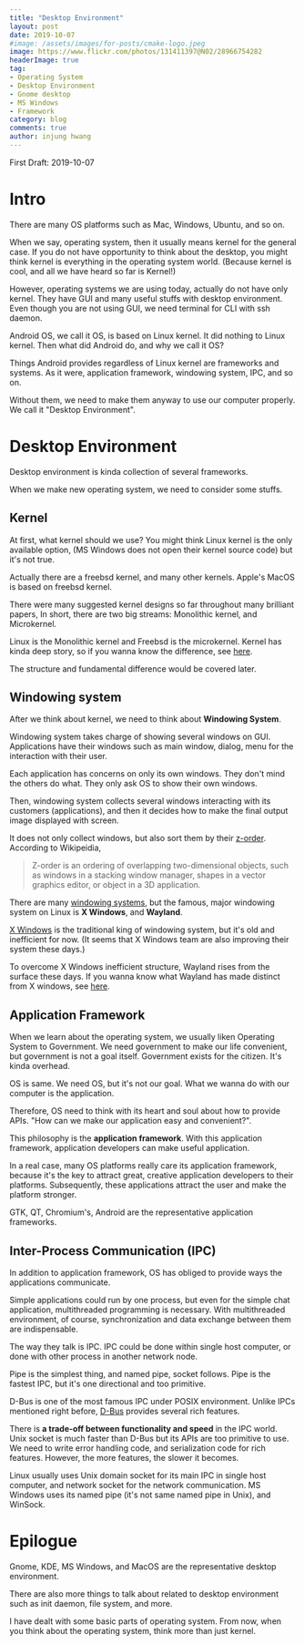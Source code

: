```yaml
---
title: "Desktop Environment"
layout: post
date: 2019-10-07
#image: /assets/images/for-posts/cmake-logo.jpeg
image: https://www.flickr.com/photos/131411397@N02/28966754282
headerImage: true
tag:
- Operating System
- Desktop Environment
- Gnome desktop
- MS Windows
- Framework
category: blog
comments: true
author: injung hwang
---
```


First Draft: 2019-10-07

# Intro

There are many OS platforms such as Mac, Windows, Ubuntu, and so on.

When we say, operating system, then it usually means kernel for the general case.
If you do not have opportunity to think about the desktop,
you might think kernel is everything in the operating system world.
(Because kernel is cool, and all we have heard so far is Kernel!)

However, operating systems we are using today, actually do not have only kernel.
They have GUI and many useful stuffs with desktop environment.
Even though you are not using GUI, we need terminal for CLI with ssh daemon.

Android OS, we call it OS, is based on Linux kernel.
It did nothing to Linux kernel. Then what did Android do, and why we call it OS?

Things Android provides regardless of Linux kernel are frameworks and systems.
As it were, application framework, windowing system, IPC, and so on.

Without them, we need to make them anyway to use our computer properly.
We call it "Desktop Environment".

# Desktop Environment

Desktop environment is kinda collection of several frameworks.

When we make new operating system, we need to consider some stuffs.

## Kernel

At first, what kernel should we use?
You might think Linux kernel is the only available option,
(MS Windows does not open their kernel source code)
but it's not true.

Actually there are a freebsd kernel, and many other kernels.
Apple's MacOS is based on freebsd kernel.

There were many suggested kernel designs so far throughout many brilliant papers,
In short, there are two big streams: Monolithic kernel, and Microkernel.

Linux is the Monolithic kernel and Freebsd is the microkernel.
Kernel has kinda deep story, so if you wanna know the difference, see [here][1].

The structure and fundamental difference would be covered later.

## Windowing system

After we think about kernel, we need to think about **Windowing System**.

Windowing system takes charge of showing several windows on GUI.
Applications have their windows such as main window, dialog, menu
for the interaction with their user.

Each application has concerns on only its own windows.
They don't mind the others do what.
They only ask OS to show their own windows.

Then, windowing system collects several windows interacting with its customers (applications),
and then it decides how to make the final output image displayed with screen.

It does not only collect windows, but also sort them by their [z-order][2].
According to Wikipeidia,

> Z-order is an ordering of overlapping two-dimensional objects,
> such as windows in a stacking window manager, shapes in a vector graphics editor,
> or object in a 3D application.

There are many [windowing systems][3],
but the famous, major windowing system on Linux is **X Windows**, and **Wayland**.

[X Windows][4] is the traditional king of windowing system,
but it's old and inefficient for now.
(It seems that X Windows team are also improving their system these days.)

To overcome X Windows inefficient structure, Wayland rises from the surface these days.
If you wanna know what Wayland has made distinct from X windows, see [here][5].


## Application Framework

When we learn about the operating system, we usually liken Operating System to Government.
We need government to make our life convenient, but government is not a goal itself.
Government exists for the citizen. It's kinda overhead.

OS is same. We need OS, but it's not our goal.
What we wanna do with our computer is the application.

Therefore, OS need to think with its heart and soul about how to provide APIs.
"How can we make our application easy and convenient?".

This philosophy is the **application framework**.
With this application framework, application developers can make useful application.

In a real case, many OS platforms really care its application framework,
because it's the key to attract great, creative application developers to their platforms.
Subsequently, these applications attract the user and make the platform stronger.

GTK, QT, Chromium's, Android are the representative application frameworks.

## Inter-Process Communication (IPC)

In addition to application framework, OS has obliged to provide
ways the applications communicate.

Simple applications could run by one process,
but even for the simple chat application, multithreaded programming is necessary.
With multithreaded environment, of course,
synchronization and data exchange between them are indispensable.

The way they talk is IPC.
IPC could be done within single host computer, or done with other process in another network node.

Pipe is the simplest thing, and named pipe, socket follows.
Pipe is the fastest IPC, but it's one directional and too primitive.

D-Bus is one of the most famous IPC under POSIX environment.
Unlike IPCs mentioned right before, [D-Bus][6] provides several rich features.

There is **a trade-off between functionality and speed** in the IPC world.
Unix socket is much faster than D-Bus but its APIs are too primitive to use.
We need to write error handling code, and serialization code for rich features.
However, the more features, the slower it becomes.

Linux usually uses Unix domain socket for its main IPC in single host computer,
and network socket for the network communication.
MS Windows uses its named pipe (it's not same named pipe in Unix), and WinSock.


# Epilogue

Gnome, KDE, MS Windows, and MacOS are the representative desktop environment.

There are also more things to talk about related to desktop environment
such as init daemon, file system, and more.

I have dealt with some basic parts of operating system.
From now, when you think about the operating system, think more than just kernel.




[1]:https://stackoverflow.com/questions/4537850/what-is-difference-between-monolithic-and-micro-kernel
[2]:https://en.wikipedia.org/wiki/Z-order
[3]:https://en.wikipedia.org/wiki/Windowing_system
[4]:https://en.wikipedia.org/wiki/X_Window_System
[5]:https://wayland.freedesktop.org/architecture.html
[6]:https://dbus.freedesktop.org/

